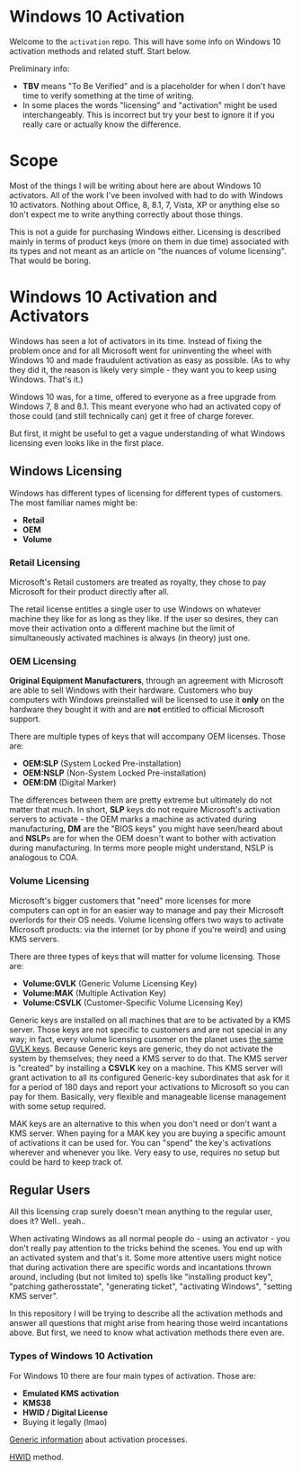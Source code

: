 # Windows 10 Activation

Welcome to the `activation` repo. This will have some info on Windows 10
activation methods and related stuff. Start below.

Preliminary info:
 * **TBV** means "To Be Verified" and is a placeholder for when I don't have time to
   verify something at the time of writing. 
 * In some places the words "licensing" and "activation" might be used
   interchangeably. This is incorrect but try your best to ignore it if you
   really care or actually know the difference.

# Scope

Most of the things I will be writing about here are about Windows 10 activators.
All of the work I've been involved with had to do with Windows 10 activators.
Nothing about Office, 8, 8.1, 7, Vista, XP or anything else so don't expect me
to write anything correctly about those things.

This is not a guide for purchasing Windows either. Licensing is described mainly
in terms of product keys (more on them in due time) associated with its types
and not meant as an article on "the nuances of volume licensing". That would be
boring.

# Windows 10 Activation and Activators

Windows has seen a lot of activators in its time. Instead of fixing the problem
once and for all Microsoft went for uninventing the wheel with Windows 10 and
made fraudulent activation as easy as possible. (As to why they did it, the
reason is likely very simple - they want you to keep using Windows. That's it.)

Windows 10 was, for a time, offered to everyone as a free upgrade from Windows
7, 8 and 8.1. This meant everyone who had an activated copy of those could (and
still technically can) get it free of charge forever.

But first, it might be useful to get a vague understanding of what Windows
licensing even looks like in the first place.

## Windows Licensing

Windows has different types of licensing for different types of customers.
The most familiar names might be:

 * **Retail**
 * **OEM**
 * **Volume**

### Retail Licensing
Microsoft's Retail customers are treated as royalty, they chose to pay Microsoft
for their product directly after all.

The retail license entitles a single user to use Windows on whatever machine
they like for as long as they like. If the user so desires, they can move their
activation onto a different machine but the limit of simultaneously activated
machines is always (in theory) just one.

### OEM Licensing
**Original Equipment Manufacturers**, through an agreement with Microsoft are able
to sell Windows with their hardware. Customers who buy computers with Windows
preinstalled will be licensed to use it **only** on the hardware they bought it
with and are **not** entitled to official Microsoft support.

There are multiple types of keys that will accompany OEM licenses. Those are:

 * **OEM:SLP** (System Locked Pre-installation) 
 * **OEM:NSLP** (Non-System Locked Pre-installation) 
 * **OEM:DM** (Digital Marker) 

The differences between them are pretty extreme but ultimately do not matter
that much. In short, **SLP** keys do not require Microsoft's activation servers
to activate - the OEM marks a machine as activated during manufacturing,
**DM** are the "BIOS keys" you might have seen/heard about and **NSLP**s are for
when the OEM doesn't want to bother with activation during manufacturing. In
terms more people might understand, NSLP is analogous to COA.

### Volume Licensing
Microsoft's bigger customers that "need" more licenses for more computers can opt
in for an easier way to manage and pay their Microsoft overlords for their OS
needs.
Volume licensing offers two ways to activate Microsoft products: via the
internet (or by phone if you're weird) and using KMS servers.

There are three types of keys that will matter for volume licensing. Those are:

 * **Volume:GVLK** (Generic Volume Licensing Key)
 * **Volume:MAK** (Multiple Activation Key)
 * **Volume:CSVLK** (Customer-Specific Volume Licensing Key)

Generic keys are installed on all machines that are to be activated by a KMS
server. Those keys are not specific to customers and are not special in any way;
in fact, every volume licensing cusomer on the planet uses [the same GVLK
keys](https://docs.microsoft.com/en-us/windows-server/get-started/kms-client-activation-keys).
Because Generic keys are generic, they do not activate the system by themselves;
they need a KMS server to do that. The KMS server is "created" by installing a
**CSVLK** key on a machine. This KMS server will grant activation to all its
configured Generic-key subordinates that ask for it for a period of 180 days and
report your activations to Microsoft so you can pay for them. Basically, very
flexible and manageable license management with some setup required.

MAK keys are an alternative to this when you don't need or don't want a KMS
server. When paying for a MAK key you are buying a specific amount of
activations it can be used for. You can "spend" the key's activations wherever
and whenever you like. Very easy to use, requires no setup but could be hard to
keep track of.

## Regular Users
All this licensing crap surely doesn't mean anything to the regular user, does
it? Well.. yeah..

When activating Windows as all normal people do - using an activator - you don't
really pay attention to the tricks behind the scenes. You end up with an
activated system and that's it. Some more attentive users might notice that
during activation there are specific words and incantations thrown around,
including (but not limited to) spells like "installing product key",
"patching gatherosstate", "generating ticket", "activating Windows", 
"setting KMS server".

In this repository I will be trying to describe all the activation methods and
answer all questions that might arise from hearing those weird incantations
above. But first, we need to know what activation methods there even are.

### Types of Windows 10 Activation
For Windows 10 there are four main types of activation. Those are:

 * **Emulated KMS activation**
 * **KMS38**
 * **HWID / Digital License**
 * Buying it legally (lmao)

[Generic information](Activation.md) about activation processes.

[HWID](Hwid.md) method.